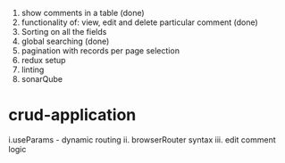 <!-- features -->

1. show comments in a table (done)
2. functionality of:
   view, edit and delete particular comment (done)
3. Sorting on all the fields
4. global searching (done)
5. pagination with records per page selection
6. redux setup
7. linting
8. sonarQube

# crud-application

<!-- things to revise -->

i.useParams - dynamic routing
ii. browserRouter syntax
iii. edit comment logic
